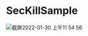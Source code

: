 # SecKillSample
 
![截屏2022-01-30 上午11 54 56](https://user-images.githubusercontent.com/26066023/151686013-62ad3719-ac06-44ec-96a4-863782175647.png)

